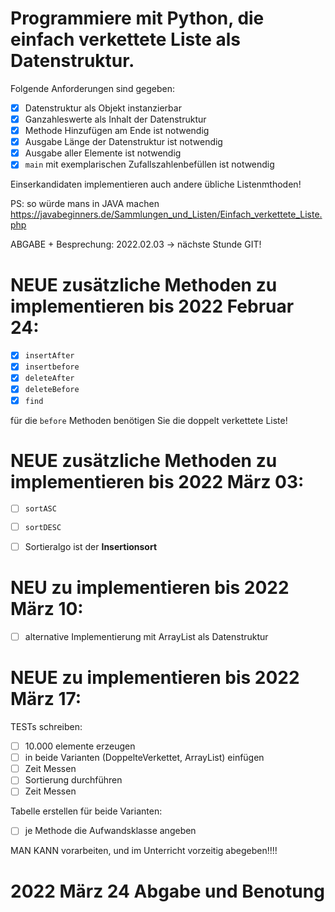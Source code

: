 Programmiere mit Python, die einfach verkettete Liste als Datenstruktur.
====

Folgende Anforderungen sind gegeben:
- [x] Datenstruktur als Objekt instanzierbar
- [x] Ganzahleswerte als Inhalt der Datenstruktur
- [x] Methode Hinzufügen am Ende ist notwendig
- [x] Ausgabe Länge der Datenstruktur ist notwendig
- [x] Ausgabe aller Elemente ist notwendig
- [x] ``main`` mit exemplarischen Zufallszahlenbefüllen ist notwendig

Einserkandidaten implementieren auch andere übliche Listenmthoden!

PS: so würde mans in JAVA machen
https://javabeginners.de/Sammlungen_und_Listen/Einfach_verkettete_Liste.php

ABGABE + Besprechung: 2022.02.03 -> nächste Stunde
GIT!


NEUE zusätzliche Methoden zu implementieren bis 2022 Februar 24:
====

- [x] ``insertAfter``
- [x] ``insertbefore``
- [x] ``deleteAfter``
- [x] ``deleteBefore``
- [x] ``find``

für die ``before`` Methoden benötigen Sie die doppelt verkettete Liste!


NEUE zusätzliche Methoden zu implementieren bis 2022 März 03:
====

- [ ] ``sortASC``
- [ ] ``sortDESC``

- [ ] Sortieralgo ist der **Insertionsort**


NEU zu implementieren bis 2022 März 10:
====

- [ ] alternative Implementierung mit ArrayList als Datenstruktur


NEUE zu implementieren bis 2022 März 17:
====

TESTs schreiben:
- [ ] 10.000 elemente erzeugen
- [ ] in beide Varianten (DoppelteVerkettet, ArrayList) einfügen
- [ ] Zeit Messen
- [ ] Sortierung durchführen
- [ ] Zeit Messen

Tabelle erstellen für beide Varianten:
- [ ] je Methode die Aufwandsklasse angeben

MAN KANN vorarbeiten, und im Unterricht vorzeitig abegeben!!!!


2022 März 24 Abgabe und Benotung
====
